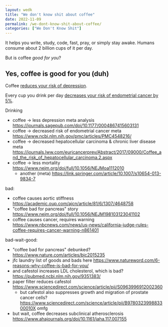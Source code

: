 ```yaml
---
layout: wedk
title: "We don't know shit about coffee"
date: 2022-11-09
permalink: /we-dont-know-shit-about-coffee/
categories: ["We Don't Know Shit"]
---
```


It helps you write, study, code, fast, pray, or simply stay awake. Humans consume about 2 billion cups of it per day.

But is coffee _good for you_?

## Yes, coffee is good for you (duh)

Coffee [reduces your risk of depression](https://journals.sagepub.com/doi/10.1177/0004867415603131). 

Every cup you drink per day [decreases your risk of endometrial cancer by 5%](https://www.ncbi.nlm.nih.gov/pmc/articles/PMC4548216/).

Drinking 
- coffee -> less depression meta analysis https://journals.sagepub.com/doi/10.1177/0004867415603131
- coffee -> decreased risk of endometrial cancer meta https://www.ncbi.nlm.nih.gov/pmc/articles/PMC4548216/
- coffee -> decreased hepatocellular carcinoma & chronic liver disease meta https://journals.lww.com/eurjcancerprev/Abstract/2017/09000/Coffee_and_the_risk_of_hepatocellular_carcinoma.2.aspx
- coffee -> less mortality https://www.nejm.org/doi/full/10.1056/NEJMoa1112010
    - another (meta) https://link.springer.com/article/10.1007/s10654-013-9834-7

bad:
- coffee causes aortic stiffness https://academic.oup.com/ajcn/article/81/6/1307/4648758
- "coffee bad for pancreas" story https://www.nejm.org/doi/full/10.1056/NEJM198103123041102
- coffee causes cancer, requires warning https://www.nbcnews.com/news/us-news/california-judge-rules-coffee-requires-cancer-warning-n861401

bad-wait-good:
- "coffee bad for pancreas" debunked? https://www.nature.com/articles/bjc2015235
- jfc laundry list of goods and bads here https://www.natureword.com/6-reasons-why-coffee-is-bad-for-you/
- and cafestol increases LDL cholesterol, which is bad? https://pubmed.ncbi.nlm.nih.gov/9351383/
- paper filter reduces cafestol https://www.sciencedirect.com/science/article/pii/S0963996912002360
    - but cafestol also suppresses growth and migration of prostate cancer cells? https://www.sciencedirect.com/science/article/pii/B978032399883300010X omfg
- but wait, coffee decreases subclinical atherosclerosis https://www.ahajournals.org/doi/10.1161/jaha.117.007155

